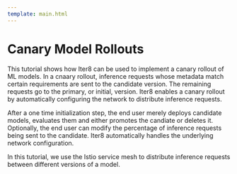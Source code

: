 ```yaml
---
template: main.html
---
```


# Canary Model Rollouts

This tutorial shows how Iter8 can be used to implement a canary rollout of ML models. In a cnaary rollout, inference requests whose metadata match certain requirements are sent to the candidate version. The remaining requests go to the primary, or initial, version. Iter8 enables a canary rollout by automatically configuring the network to distribute inference requests.

After a one time initialization step, the end user merely deploys candidate models, evaluates them and either promotes the candiate or deletes it. Optionally, the end user can modify the percentage of inference requests being sent to the candidate. Iter8 automatically handles the underlying network configuration.

In this tutorial, we use the Istio service mesh to distribute inference requests between different versions of a model.

